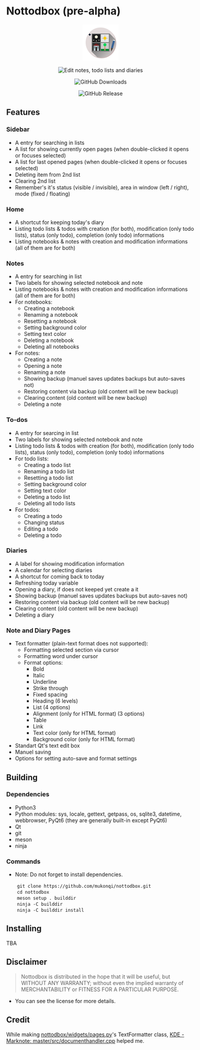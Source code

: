 # Nottodbox (pre-alpha)

<p align="center"><img src="./data/io.github.mukonqi.nottodbox.svg" alt="Nottodbox Icon"></img></a></p>
<p align="center"><img src="https://img.shields.io/badge/Edit notes, todo lists and diaries-376296" alt="Edit notes, todo lists and diaries"></img></p>
<p align="center"><img src="https://img.shields.io/github/downloads/mukonqi/nottodbox/total?label=Downloads" alt="GitHub Downloads"></img></p>
<p align="center"><img src="https://img.shields.io/github/v/release/mukonqi/nottodbox?label=Latest Release" alt="GitHub Release"></p>


## Features
### Sidebar
- A entry for searching in lists
- A list for showing currently open pages (when double-clicked it opens or focuses selected)
- A list for last opened pages (when double-clicked it opens or focuses selected)
- Deleting item from 2nd list
- Clearing 2nd list
- Remember's it's status (visible / invisible), area in window (left / right), mode (fixed / floating)

### Home
- A shortcut for keeping today's diary
- Listing todo lists & todos with creation (for both), modification (only todo lists), status (only todo), completion (only todo) informations
- Listing notebooks & notes with creation and modification informations (all of them are for both)

### Notes
- A entry for searching in list
- Two labels for showing selected notebook and note
- Listing notebooks & notes with creation and modification informations (all of them are for both)
- For notebooks:
    - Creating a notebook
    - Renaming a notebook
    - Resetting a notebook
    - Setting background color
    - Setting text color
    - Deleting a notebook
    - Deleting all notebooks
- For notes:
    - Creating a note
    - Opening a note
    - Renaming a note
    - Showing backup (manuel saves updates backups but auto-saves not)
    - Restoring content via backup (old content will be new backup)
    - Clearing content (old content will be new backup)
    - Deleting a note

### To-dos
- A entry for searcing in list
- Two labels for showing selected notebook and note
- Listing todo lists & todos with creation (for both), modification (only todo lists), status (only todo), completion (only todo) informations
- For todo lists:
    - Creating a todo list
    - Renaming a todo list
    - Resetting a todo list
    - Setting background color
    - Setting text color
    - Deleting a todo list
    - Deleting all todo lists
- For todos:
    - Creating a todo
    - Changing status
    - Editing a todo
    - Deleting a todo

### Diaries
- A label for showing modification information
- A calendar for selecting diaries
- A shortcut for coming back to today
- Refreshing today variable
- Opening a diary, if does not keeped yet create a it
- Showing backup (manuel saves updates backups but auto-saves not)
- Restoring content via backup (old content will be new backup)
- Clearing content (old content will be new backup)
- Deleting a diary

### Note and Diary Pages
- Text formatter (plain-text format does not supported):
    - Formatting selected section via cursor
    - Formatting word under cursor
    - Format options:
        - Bold
        - Italic
        - Underline
        - Strike through
        - Fixed spacing
        - Heading (6 levels)
        - List (4 options)
        - Alignment (only for HTML format) (3 options)
        - Table
        - Link
        - Text color (only for HTML format)
        - Background color (only for HTML format)
- Standart Qt's text edit box
- Manuel saving
- Options for setting auto-save and format settings


## Building
### Dependencies
- Python3
- Python modules: sys, locale, gettext, getpass, os, sqlite3, datetime, webbrowser, PyQt6 (they are generally built-in except PyQt6)
- Qt
- git
- meson
- ninja

### Commands
- Note: Do not forget to install dependencies.
```
    git clone https://github.com/mukonqi/nottodbox.git
    cd nottodbox
    meson setup . builddir
    ninja -C builddir
    ninja -C builddir install
```


## Installing
TBA


## Disclaimer
> Nottodbox is distributed in the hope that it will be useful, but WITHOUT ANY WARRANTY; without even the implied warranty of MERCHANTABILITY or FITNESS FOR A PARTICULAR PURPOSE.

- You can see the license for more details.

## Credit
While making [nottodbox/widgets/pages.py](./nottodbox/widgets/pages.py)'s TextFormatter class, [KDE - Marknote: master/src/documenthandler.cpp](https://invent.kde.org/office/marknote/-/blob/master/src/documenthandler.cpp) helped me.
